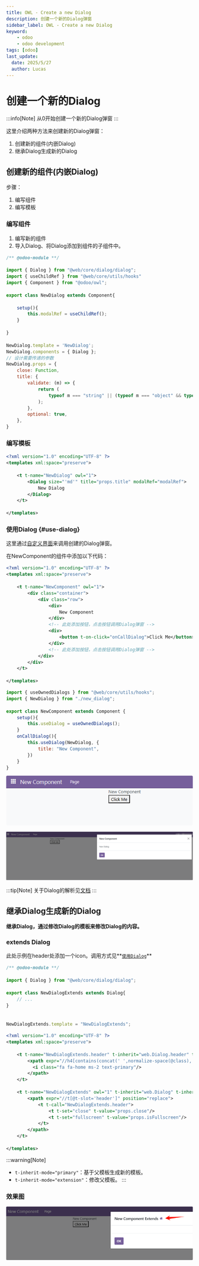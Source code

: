 ```yaml
---
title: OWL - Create a new Dialog
description: 创建一个新的Dialog弹窗
sidebar_label: OWL - Create a new Dialog
keyword:
    - odoo
    - odoo development
tags: [odoo]
last_update:
  date: 2025/5/27
  author: Lucas
---
```


# 创建一个新的Dialog

:::info[Note]
从0开始创建一个新的Dialog弹窗
:::

这里介绍两种方法来创建新的Dialog弹窗：
1. 创建新的组件(内嵌Dialog)
2. 继承Dialog生成新的Dialog

## 创建新的组件(内嵌Dialog)

步骤：
1. 编写组件
2. 编写模板

### 编写组件

1. 编写新的组件
2. 导入Dialog、将Dialog添加到组件的子组件中。

```javascript new_dialog.js
/** @odoo-module **/

import { Dialog } from "@web/core/dialog/dialog";
import { useChildRef } from "@web/core/utils/hooks"
import { Component } from "@odoo/owl";

export class NewDialog extends Component{

    setup(){
        this.modalRef = useChildRef();
    }

}

NewDialog.template = 'NewDialog';
NewDialog.components = { Dialog };
// 设计需要传递的参数
NewDialog.props = {
    close: Function,
    title: {
        validate: (m) => {
            return (
                typeof m === "string" || (typeof m === "object" && typeof m.toString === "function")
            );
        },
        optional: true,
    },
}

```

### 编写模板

```xml title="new_dialog.xml"
<?xml version="1.0" encoding="UTF-8" ?>
<templates xml:space="preserve">

    <t t-name="NewDialog" owl="1">
        <Dialog size="'md'" title="props.title" modalRef="modalRef">
            New Dialog
        </Dialog>
    </t>

</templates>
```

### 使用Dialog {#use-dialog}

这里通过[自定义界面](/odoo/dev_notes/front-end/owl_custom_page_simple.md)来调用创建的Dialog弹窗。

在NewComponent的组件中添加以下代码：
```xml
<?xml version="1.0" encoding="UTF-8" ?>
<templates xml:space="preserve">

    <t t-name="NewComponent" owl="1">
        <div class="container">
            <div class="row">
                <div>
                    New Component
                </div>
                <!-- 此处添加按钮，点击按钮调用Dialog弹窗 -->
                <div>
                    <button t-on-click="onCallDialog">Click Me</button>
                </div>
                <!-- 此处添加按钮，点击按钮调用Dialog弹窗 -->
            </div>
        </div>
    </t>

</templates>
```

```javascript
import { useOwnedDialogs } from "@web/core/utils/hooks";
import { NewDialog } from "./new_dialog";

export class NewComponent extends Component {
    setup(){
        this.useDialog = useOwnedDialogs();
    }
    onCallDialog(){
        this.useDialog(NewDialog, {
            title: "New Component",
        })
    }
}

```

![1](../_images/owl_create_dialog_1.png)

![2](../_images/owl_create_dialog_2.png)

:::tip[Note]
关于Dialog的解析见[文档](odoo/dev_notes/owl_dialog.mdx)
:::

## 继承Dialog生成新的Dialog

**继承Dialog，通过修改Dialog的模板来修改Dialog的内容。**

### extends Dialog

此处示例在header处添加一个icon。调用方式见**[`使用Dialog`](#use-dialog)**

```javascript
/** @odoo-module **/

import { Dialog } from "@web/core/dialog/dialog";

export class NewDialogExtends extends Dialog{
    // ...
}


NewDialogExtends.template = "NewDialogExtends";
```

```xml
<?xml version="1.0" encoding="UTF-8" ?>
<templates xml:space="preserve">

    <t t-name="NewDialogExtends.header" t-inherit="web.Dialog.header" t-inherit-mode="primary" owl="1">
        <xpath expr="//h4[contains(concat(' ',normalize-space(@class),' '),' modal-title ')]" position="after">
          <i class="fa fa-home ms-2 text-primary"/>
        </xpath>
    </t>

    <t t-name="NewDialogExtends" owl="1" t-inherit="web.Dialog" t-inherit-mode="primary">
        <xpath expr="//t[@t-slot='header']" position="replace">
            <t t-call="NewDialogExtends.header">
                <t t-set="close" t-value="props.close"/>
                <t t-set="fullscreen" t-value="props.isFullscreen"/>
            </t>
        </xpath>
    </t>

</templates>
```

:::warning[Note]
- `t-inherit-mode="primary"`：基于父模板生成新的模板。
- `t-inherit-mode="extension"`：修改父模板。
:::

### 效果图

![3](../_images/owl_create_dialog_3.png)
